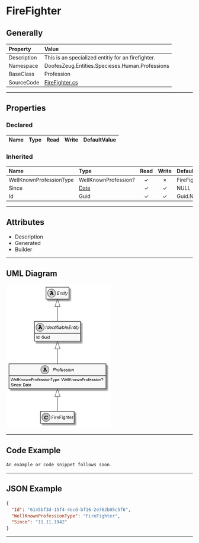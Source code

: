 ﻿# FireFighter

## Generally

|Property|Value|
|:-|:-|
|Description|This is an specialized entitiy for an firefighter.|
|Namespace|DoofesZeug.Entities.Specieses.Human.Professions|
|BaseClass|Profession|
|SourceCode|[FireFighter.cs](../../../../DoofesZeug.Library/Src/Entities/Specieses/Human/Professions/FireFighter.cs)|

---

## Properties

### Declared

|Name|Type|Read|Write|DefaultValue|
|:---|:---|:--:|:---:|:-----------|

### Inherited

|Name|Type|Read|Write|DefaultValue|
|:---|:---|:--:|:---:|:-----------|
|WellKnownProfessionType|WellKnownProfession?|&#x2713;|&#x2717;|FireFighter|
|Since|[Date](../../Entities/DoofesZeug.Entities.DateAndTime/Date.md)|&#x2713;|&#x2713;|NULL|
|Id|Guid|&#x2713;|&#x2713;|Guid.NewGuid()|

---

## Attributes

- Description
- Generated
- Builder

---

## UML Diagram

![FireFighter.png](./FireFighter.png "FireFighter")

---

## Code Example

```cs
An example or code snippet follows soon.
```

---

## JSON Example

```json
{
  "Id": "6145bf3d-15f4-4ecd-bf16-2e762b05c5f6",
  "WellKnownProfessionType": "FireFighter",
  "Since": "11.11.1942"
}
```

---

